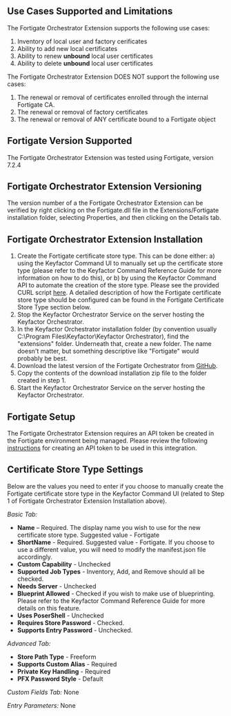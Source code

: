 ## Use Cases Supported and Limitations  

The Fortigate Orchestrator Extension supports the following use cases:
1. Inventory of local user and factory cerificates
2. Ability to add new local certificates
3. Ability to renew **unbound** local user certificates
4. Ability to delete **unbound** local user certificates

The Fortigate Orchestrator Extension DOES NOT support the following use cases:
1. The renewal or removal of certificates enrolled through the internal Fortigate CA.
2. The renewal or removal of factory certificates
3. The renewal or removal of ANY certificate bound to a Fortigate object

## Fortigate Version Supported  

The Fortigate Orchestrator Extension was tested using Fortigate, version 7.2.4  

## Fortigate Orchestrator Extension Versioning  

The version number of a the Fortigate Orchestrator Extension can be verified by right clicking on the Fortigate.dll file in the Extensions/Fortigate installation folder, selecting Properties, and then clicking on the Details tab.  

## Fortigate Orchestrator Extension Installation  

1. Create the Fortigate certificate store type.  This can be done either: a) using the Keyfactor Command UI to manually set up the certificate store type (please refer to the Keyfactor Command Reference Guide for more information on how to do this), or b) by using the Keyfactor Command API to automate the creation of the store type.  Please see the provided CURL script [here](Certificate%20Store%20Type%20CURL%20Script/Fortigate.curl).  A detailed description of how the Fortigate certificate store type should be configured can be found in the Fortigate Certificate Store Type section below.
2. Stop the Keyfactor Orchestrator Service on the server hosting the Keyfactor Orchestrator.
3. In the Keyfactor Orchestrator installation folder (by convention usually C:\Program Files\Keyfactor\Keyfactor Orchestrator), find the "extensions" folder. Underneath that, create a new folder.  The name doesn't matter, but something descriptive like "Fortigate" would probably be best.
4. Download the latest version of the Fortigate Orchestrator from [GitHub](https://github.com/Keyfactor/fortigate-orchestrator).
5. Copy the contents of the download installation zip file to the folder created in step 1.
6. Start the Keyfactor Orchestrator Service on the server hosting the Keyfactor Orchestrator.  

## Fortigate Setup  

The Fortigate Orchestrator Extension requires an API token be created in the Fortigate environment being managed.  Please review the following [instructions](https://docs.fortinet.com/document/forticonverter/7.0.1/online-help/866905/connect-fortigate-device-via-api-token) for creating an API token to be used in this integration.  

## Certificate Store Type Settings  

Below are the values you need to enter if you choose to manually create the Fortigate certificate store type in the Keyfactor Command UI (related to Step 1 of Fortigate Orchestrator Extension Installation above).  

*Basic Tab:*
- **Name** – Required. The display name you wish to use for the new certificate store type.  Suggested value - Fortigate
- **ShortName** - Required. Suggested value - Fortigate.  If you choose to use a different value, you will need to modify the manifest.json file accordingly.
- **Custom Capability** - Unchecked
- **Supported Job Types** - Inventory, Add, and Remove should all be checked.
- **Needs Server** - Unchecked
- **Blueprint Allowed** - Checked if you wish to make use of blueprinting.  Please refer to the Keyfactor Command Reference Guide for more details on this feature.
- **Uses PoserShell** - Unchecked
- **Requires Store Password** - Checked.
- **Supports Entry Password** - Unchecked.  

*Advanced Tab:*  
- **Store Path Type** - Freeform
- **Supports Custom Alias** - Required
- **Private Key Handling** - Required
- **PFX Password Style** - Default  

*Custom Fields Tab:*
None

*Entry Parameters:*
None